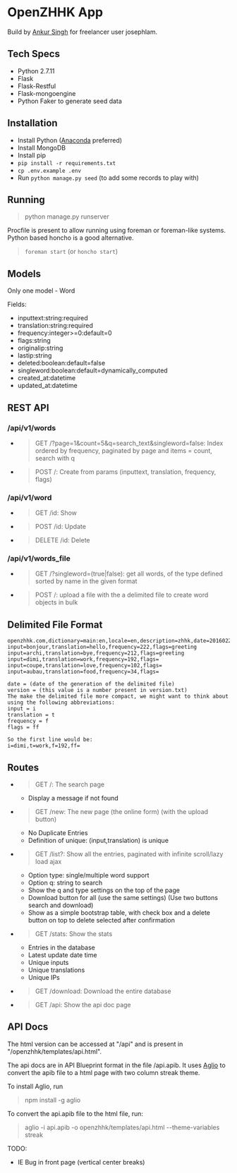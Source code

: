 # OpenZHHK App

Build by [Ankur Singh](ankur13019@iiitd.ac.in) for freelancer user josephlam.

## Tech Specs

- Python 2.7.11
- Flask
- Flask-Restful
- Flask-mongoengine
- Python Faker to generate seed data

## Installation

- Install Python ([Anaconda](https://www.continuum.io/anaconda) preferred)
- Install MongoDB
- Install pip
- `pip install -r requirements.txt`
- `cp .env.example .env`
- Run `python manage.py seed` (to add some records to play with)

## Running

> python manage.py runserver

Procfile is present to allow running using foreman or foreman-like systems. Python based honcho is a good alternative.

> `foreman start` (or `honcho start`)

## Models

Only one model - Word

Fields:

- inputtext:string:required
- translation:string:required
- frequency:integer>=0:default=0
- flags:string
- originalip:string
- lastip:string
- deleted:boolean:default=false
- singleword:boolean:default=dynamically_computed
- created_at:datetime
- updated_at:datetime

## REST API

### /api/v1/words

- > GET /?page=1&count=5&q=search_text&singleword=false: Index ordered by frequency, paginated by page and items = count, search with q
- > POST /: Create from params (inputtext, translation, frequency, flags)

### /api/v1/word

- > GET /id: Show
- > POST /id: Update
- > DELETE /id: Delete

### /api/v1/words_file

- > GET /?singleword=(true|false): get all words, of the type defined sorted by name in the given format
- > POST /: upload a file with the a delimited file to create word objects in bulk

## Delimited File Format

```
openzhhk.com,dictionary=main:en,locale=en,description=zhhk,date=20160224,version=47 
input=bonjour,translation=hello,frequency=222,flags=greeting
input=archi,translation=bye,frequency=212,flags=greeting
input=dimi,translation=work,frequency=192,flags=
input=coupe,translation=love,frequency=102,flags=
input=aubau,translation=food,frequency=34,flags=

date = (date of the generation of the delimited file)
version = (this value is a number present in version.txt)
The make the delimited file more compact, we might want to think about using the following abbreviations:
input = i
translation = t
frequency = f
flags = ff

So the first line would be:
i=dimi,t=work,f=192,ff=
```

## Routes

- > GET /: The search page
    - Display a message if not found
- > GET /new: The new page (the online form) (with the upload button)
    - No Duplicate Entries
    - Definition of unique: (input,translation) is unique
- > GET /list?: Show all the entries, paginated with infinite scroll/lazy load ajax
    - Option type: single/multiple word support
    - Option q: string to search
    - Show the q and type settings on the top of the page
    - Download button for all (use the same settings) (Use two buttons search and download)
    - Show as a simple bootstrap table, with check box and a delete button on top to delete selected after confirmation
- > GET /stats: Show the stats 
    - Entries in the database
    - Latest update date time
    - Unique inputs
    - Unique translations
    - Unique IPs
- > GET /download: Download the entire database
- > GET /api: Show the api doc page

## API Docs

The html version can be accessed at "/api" and is present in "/openzhhk/templates/api.html". 

The api docs are in API Blueprint format in the file /api.apib. It uses [Aglio](https://github.com/danielgtaylor/aglio) to convert the apib file to a html page with two column streak theme. 

To install Aglio, run 

> npm install -g aglio

To convert the api.apib file to the html file, run:

> aglio -i api.apib -o openzhhk/templates/api.html --theme-variables streak

TODO:

- IE Bug in front page (vertical center breaks)

